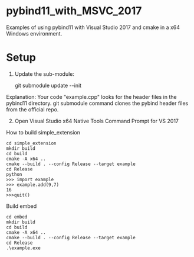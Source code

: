 # pybind11_with_MSVC_2017

Examples of using pybind11 with Visual Studio 2017 and cmake in a x64 Windows environment.

# Setup

1. Update the sub-module:

    git submodule update --init    

Explanation: Your code "example.cpp" looks for the header files in the pybind11 directory. git submodule command clones the pybind header files from the official repo. 


2. Open Visual Studio x64 Native Tools Command Prompt for VS 2017

How to build simple_extension

    cd simple_extension
    mkdir build
    cd build
    cmake -A x64 ..
    cmake --build . --config Release --target example
    cd Release
    python
    >>> import example
    >>> example.add(9,7)
    16
    >>>quit()

    
Build embed

    cd embed
    mkdir build
    cd build
    cmake -A x64 ..
    cmake --build . --config Release --target example
    cd Release
    .\example.exe
    
    
    